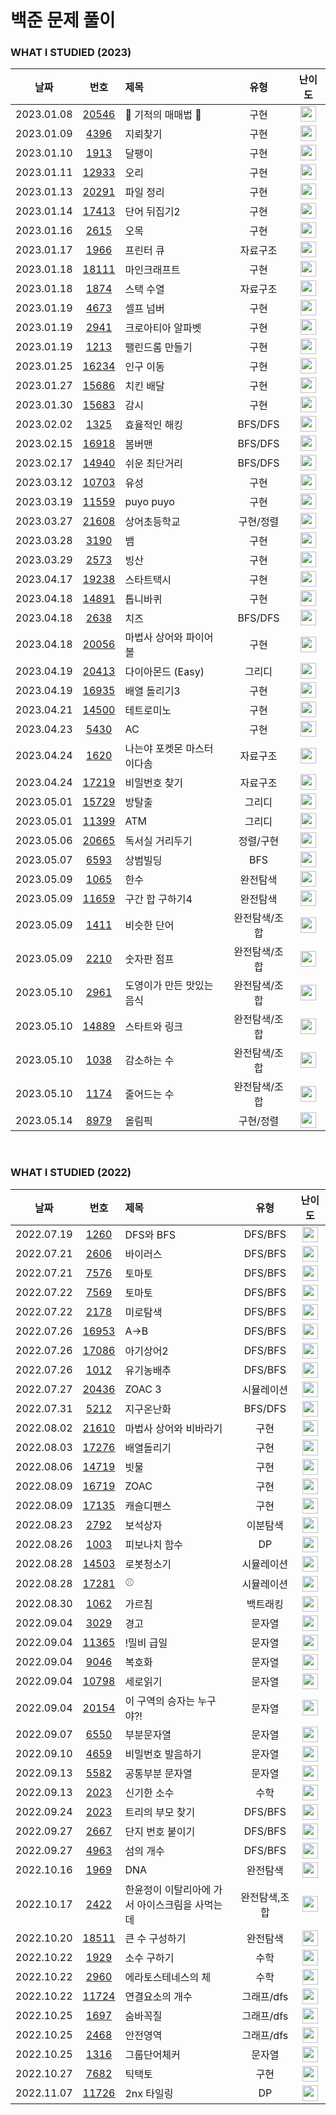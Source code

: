 # 백준 문제 풀이

### WHAT I STUDIED (2023)

|    날짜    |                      번호                       | 제목                        |     유형      |                                       난이도                                       |
| :--------: | :---------------------------------------------: | :-------------------------- | :-----------: | :--------------------------------------------------------------------------------: |
| 2023.01.08 | [20546](https://www.acmicpc.net/problem/20546)  | 🐜 기적의 매매법 🐜         |     구현      | <img height="25px" width="25px" src="https://static.solved.ac/tier_small/6.svg"/>  |
| 2023.01.09 |  [4396](https://www.acmicpc.net/problem/4396)   | 지뢰찾기                    |     구현      | <img height="25px" width="25px" src="https://static.solved.ac/tier_small/7.svg"/>  |
| 2023.01.10 |  [1913](https://www.acmicpc.net/problem/1913)   | 달팽이                      |     구현      | <img height="25px" width="25px" src="https://static.solved.ac/tier_small/8.svg"/>  |
| 2023.01.11 | [12933](https://www.acmicpc.net/problem/12933)  | 오리                        |     구현      | <img height="25px" width="25px" src="https://static.solved.ac/tier_small/8.svg"/>  |
| 2023.01.13 | [20291](https://www.acmicpc.net/problem/20291)  | 파일 정리                   |     구현      | <img height="25px" width="25px" src="https://static.solved.ac/tier_small/8.svg"/>  |
| 2023.01.14 | [17413](https://www.acmicpc.net/problem/17413)  | 단어 뒤집기2                |     구현      | <img height="25px" width="25px" src="https://static.solved.ac/tier_small/8.svg"/>  |
| 2023.01.16 |  [2615](https://www.acmicpc.net/problem/2615)   | 오목                        |     구현      | <img height="25px" width="25px" src="https://static.solved.ac/tier_small/10.svg"/> |
| 2023.01.17 |  [1966](https://www.acmicpc.net/problem/1966)   | 프린터 큐                   |   자료구조    | <img height="25px" width="25px" src="https://static.solved.ac/tier_small/8.svg"/>  |
| 2023.01.18 | [18111](https://www.acmicpc.net/problem/18111)  | 마인크래프트                |     구현      | <img height="25px" width="25px" src="https://static.solved.ac/tier_small/9.svg"/>  |
| 2023.01.18 |  [1874](https://www.acmicpc.net/problem/1874)   | 스택 수열                   |   자료구조    | <img height="25px" width="25px" src="https://static.solved.ac/tier_small/9.svg"/>  |
| 2023.01.19 |  [4673](https://www.acmicpc.net/problem/4673)   | 셀프 넘버                   |     구현      | <img height="25px" width="25px" src="https://static.solved.ac/tier_small/6.svg"/>  |
| 2023.01.19 |  [2941](https://www.acmicpc.net/problem/2941)   | 크로아티아 알파벳           |     구현      | <img height="25px" width="25px" src="https://static.solved.ac/tier_small/6.svg"/>  |
| 2023.01.19 |  [1213](https://www.acmicpc.net/problem/1213)   | 팰린드롬 만들기             |     구현      | <img height="25px" width="25px" src="https://static.solved.ac/tier_small/8.svg"/>  |
| 2023.01.25 | [16234](https://www.acmicpc.net/problem/162343) | 인구 이동                   |     구현      | <img height="25px" width="25px" src="https://static.solved.ac/tier_small/11.svg"/> |
| 2023.01.27 | [15686](https://www.acmicpc.net/problem/15686)  | 치킨 배달                   |     구현      | <img height="25px" width="25px" src="https://static.solved.ac/tier_small/11.svg"/> |
| 2023.01.30 | [15683](https://www.acmicpc.net/problem/15683)  | 감시                        |     구현      | <img height="25px" width="25px" src="https://static.solved.ac/tier_small/12.svg"/> |
| 2023.02.02 |  [1325](https://www.acmicpc.net/problem/1325)   | 효율적인 해킹               |    BFS/DFS    | <img height="25px" width="25px" src="https://static.solved.ac/tier_small/9.svg"/>  |
| 2023.02.15 | [16918](https://www.acmicpc.net/problem/16918)  | 봄버맨                      |    BFS/DFS    | <img height="25px" width="25px" src="https://static.solved.ac/tier_small/9.svg"/>  |
| 2023.02.17 | [14940](https://www.acmicpc.net/problem/14940)  | 쉬운 최단거리               |    BFS/DFS    | <img height="25px" width="25px" src="https://static.solved.ac/tier_small/9.svg"/>  |
| 2023.03.12 | [10703](https://www.acmicpc.net/problem/10703)  | 유성                        |     구현      | <img height="25px" width="25px" src="https://static.solved.ac/tier_small/9.svg"/>  |
| 2023.03.19 | [11559](https://www.acmicpc.net/problem/11559)  | puyo puyo                   |     구현      | <img height="25px" width="25px" src="https://static.solved.ac/tier_small/12.svg"/> |
| 2023.03.27 | [21608](https://www.acmicpc.net/problem/21608)  | 상어초등학교                |   구현/정렬   | <img height="25px" width="25px" src="https://static.solved.ac/tier_small/11.svg"/> |
| 2023.03.28 |  [3190](https://www.acmicpc.net/problem/3190)   | 뱀                          |     구현      | <img height="25px" width="25px" src="https://static.solved.ac/tier_small/12.svg"/> |
| 2023.03.29 |  [2573](https://www.acmicpc.net/problem/2573)   | 빙산                        |     구현      | <img height="25px" width="25px" src="https://static.solved.ac/tier_small/12.svg"/> |
| 2023.04.17 | [19238](https://www.acmicpc.net/problem/19238)  | 스타트택시                  |     구현      | <img height="25px" width="25px" src="https://static.solved.ac/tier_small/14.svg"/> |
| 2023.04.18 | [14891](https://www.acmicpc.net/problem/14891)  | 톱니바퀴                    |     구현      | <img height="25px" width="25px" src="https://static.solved.ac/tier_small/11.svg"/> |
| 2023.04.18 |  [2638](https://www.acmicpc.net/problem/2638)   | 치즈                        |    BFS/DFS    | <img height="25px" width="25px" src="https://static.solved.ac/tier_small/13.svg"/> |
| 2023.04.18 | [20056](https://www.acmicpc.net/problem/20056)  | 마법사 상어와 파이어볼      |     구현      | <img height="25px" width="25px" src="https://static.solved.ac/tier_small/12.svg"/> |
| 2023.04.19 | [20413](https://www.acmicpc.net/problem/20413)  | 다이아몬드 (Easy)           |    그리디     | <img height="25px" width="25px" src="https://static.solved.ac/tier_small/9.svg"/>  |
| 2023.04.19 | [16935](https://www.acmicpc.net/problem/16935)  | 배열 돌리기3                |     구현      | <img height="25px" width="25px" src="https://static.solved.ac/tier_small/10.svg"/> |
| 2023.04.21 | [14500](https://www.acmicpc.net/problem/14500)  | 테트로미노                  |     구현      | <img height="25px" width="25px" src="https://static.solved.ac/tier_small/12.svg"/> |
| 2023.04.23 |  [5430](https://www.acmicpc.net/problem/5430)   | AC                          |     구현      | <img height="25px" width="25px" src="https://static.solved.ac/tier_small/11.svg"/> |
| 2023.04.24 |  [1620](https://www.acmicpc.net/problem/1620)   | 나는야 포켓몬 마스터 이다솜 |   자료구조    | <img height="25px" width="25px" src="https://static.solved.ac/tier_small/7.svg"/>  |
| 2023.04.24 | [17219](https://www.acmicpc.net/problem/17219)  | 비밀번호 찾기               |   자료구조    | <img height="25px" width="25px" src="https://static.solved.ac/tier_small/7.svg"/>  |
| 2023.05.01 | [15729](https://www.acmicpc.net/problem/15729)  | 방탈출                      |    그리디     | <img height="25px" width="25px" src="https://static.solved.ac/tier_small/9.svg"/>  |
| 2023.05.01 | [11399](https://www.acmicpc.net/problem/11399)  | ATM                         |    그리디     | <img height="25px" width="25px" src="https://static.solved.ac/tier_small/7.svg"/>  |
| 2023.05.06 | [20665](https://www.acmicpc.net/problem/20665)  | 독서실 거리두기             |   정렬/구현   | <img height="25px" width="25px" src="https://static.solved.ac/tier_small/11.svg"/> |
| 2023.05.07 |  [6593](https://www.acmicpc.net/problem/6593)   | 상범빌딩                    |      BFS      | <img height="25px" width="25px" src="https://static.solved.ac/tier_small/11.svg"/> |
| 2023.05.09 |  [1065](https://www.acmicpc.net/problem/1065)   | 한수                        |   완전탐색    | <img height="25px" width="25px" src="https://static.solved.ac/tier_small/7.svg"/>  |
| 2023.05.09 | [11659](https://www.acmicpc.net/problem/11659)  | 구간 합 구하기4             |   완전탐색    | <img height="25px" width="25px" src="https://static.solved.ac/tier_small/8.svg"/>  |
| 2023.05.09 |  [1411](https://www.acmicpc.net/problem/1411)   | 비슷한 단어                 | 완전탐색/조합 | <img height="25px" width="25px" src="https://static.solved.ac/tier_small/9.svg"/>  |
| 2023.05.09 |  [2210](https://www.acmicpc.net/problem/2210)   | 숫자판 점프                 | 완전탐색/조합 | <img height="25px" width="25px" src="https://static.solved.ac/tier_small/9.svg"/>  |
| 2023.05.10 |  [2961](https://www.acmicpc.net/problem/2961)   | 도영이가 만든 맛있는 음식   | 완전탐색/조합 | <img height="25px" width="25px" src="https://static.solved.ac/tier_small/9.svg"/>  |
| 2023.05.10 | [14889](https://www.acmicpc.net/problem/14889)  | 스타트와 링크               | 완전탐색/조합 | <img height="25px" width="25px" src="https://static.solved.ac/tier_small/9.svg"/>  |
| 2023.05.10 |  [1038](https://www.acmicpc.net/problem/1038)   | 감소하는 수                 | 완전탐색/조합 | <img height="25px" width="25px" src="https://static.solved.ac/tier_small/11.svg"/> |
| 2023.05.10 |  [1174](https://www.acmicpc.net/problem/1174)   | 줄어드는 수                 | 완전탐색/조합 | <img height="25px" width="25px" src="https://static.solved.ac/tier_small/11.svg"/> |
| 2023.05.14 |  [8979](https://www.acmicpc.net/problem/8979)   | 올림픽                      |   구현/정렬   | <img height="25px" width="25px" src="https://static.solved.ac/tier_small/6.svg"/>  |

<br />

### WHAT I STUDIED (2022)

|    날짜    |                      번호                      | 제목                                           |     유형      |                                       난이도                                       |
| :--------: | :--------------------------------------------: | :--------------------------------------------- | :-----------: | :--------------------------------------------------------------------------------: |
| 2022.07.19 |  [1260](https://www.acmicpc.net/problem/1260)  | DFS와 BFS                                      |    DFS/BFS    | <img height="25px" width="25px" src="https://static.solved.ac/tier_small/9.svg"/>  |
| 2022.07.21 |  [2606](https://www.acmicpc.net/problem/2606)  | 바이러스                                       |    DFS/BFS    | <img height="25px" width="25px" src="https://static.solved.ac/tier_small/8.svg"/>  |
| 2022.07.21 |  [7576](https://www.acmicpc.net/problem/7576)  | 토마토                                         |    DFS/BFS    | <img height="25px" width="25px" src="https://static.solved.ac/tier_small/11.svg"/> |
| 2022.07.22 |  [7569](https://www.acmicpc.net/problem/7579)  | 토마토                                         |    DFS/BFS    | <img height="25px" width="25px" src="https://static.solved.ac/tier_small/11.svg"/> |
| 2022.07.22 |  [2178](https://www.acmicpc.net/problem/2178)  | 미로탐색                                       |    DFS/BFS    | <img height="25px" width="25px" src="https://static.solved.ac/tier_small/10.svg"/> |
| 2022.07.26 | [16953](https://www.acmicpc.net/problem/16953) | A->B                                           |    DFS/BFS    | <img height="25px" width="25px" src="https://static.solved.ac/tier_small/9.svg"/>  |
| 2022.07.26 | [17086](https://www.acmicpc.net/problem/17086) | 아기상어2                                      |    DFS/BFS    | <img height="25px" width="25px" src="https://static.solved.ac/tier_small/9.svg"/>  |
| 2022.07.26 |  [1012](https://www.acmicpc.net/problem/1012)  | 유기농배추                                     |    DFS/BFS    | <img height="25px" width="25px" src="https://static.solved.ac/tier_small/9.svg"/>  |
| 2022.07.27 | [20436](https://www.acmicpc.net/problem/20436) | ZOAC 3                                         |  시뮬레이션   | <img height="25px" width="25px" src="https://static.solved.ac/tier_small/7.svg"/>  |
| 2022.07.31 |  [5212](https://www.acmicpc.net/problem/5212)  | 지구온난화                                     |    BFS/DFS    | <img height="25px" width="25px" src="https://static.solved.ac/tier_small/9.svg"/>  |
| 2022.08.02 | [21610](https://www.acmicpc.net/problem/21610) | 마법사 상어와 비바라기                         |     구현      | <img height="25px" width="25px" src="https://static.solved.ac/tier_small/11.svg"/> |
| 2022.08.03 | [17276](https://www.acmicpc.net/problem/17276) | 배열돌리기                                     |     구현      | <img height="25px" width="25px" src="https://static.solved.ac/tier_small/9.svg"/>  |
| 2022.08.06 | [14719](https://www.acmicpc.net/problem/14719) | 빗물                                           |     구현      | <img height="25px" width="25px" src="https://static.solved.ac/tier_small/11.svg"/> |
| 2022.08.09 | [16719](https://www.acmicpc.net/problem/16719) | ZOAC                                           |     구현      | <img height="25px" width="25px" src="https://static.solved.ac/tier_small/11.svg"/> |
| 2022.08.09 | [17135](https://www.acmicpc.net/problem/17135) | 캐슬디펜스                                     |     구현      | <img height="25px" width="25px" src="https://static.solved.ac/tier_small/13.svg"/> |
| 2022.08.23 |  [2792](https://www.acmicpc.net/problem/2792)  | 보석상자                                       |   이분탐색    | <img height="25px" width="25px" src="https://static.solved.ac/tier_small/9.svg"/>  |
| 2022.08.26 |  [1003](https://www.acmicpc.net/problem/1003)  | 피보나치 함수                                  |      DP       | <img height="25px" width="25px" src="https://static.solved.ac/tier_small/8.svg"/>  |
| 2022.08.28 | [14503](https://www.acmicpc.net/problem/14503) | 로봇청소기                                     |  시뮬레이션   | <img height="25px" width="25px" src="https://static.solved.ac/tier_small/11.svg"/> |
| 2022.08.28 | [17281](https://www.acmicpc.net/problem/17281) | ⚾                                             |  시뮬레이션   | <img height="25px" width="25px" src="https://static.solved.ac/tier_small/12.svg"/> |
| 2022.08.30 |  [1062](https://www.acmicpc.net/problem/1062)  | 가르침                                         |   백트래킹    | <img height="25px" width="25px" src="https://static.solved.ac/tier_small/12.svg"/> |
| 2022.09.04 |  [3029](https://www.acmicpc.net/problem/1062)  | 경고                                           |    문자열     | <img height="25px" width="25px" src="https://static.solved.ac/tier_small/3.svg"/>  |
| 2022.09.04 | [11365](https://www.acmicpc.net/problem/11365) | !밀비 급일                                     |    문자열     | <img height="25px" width="25px" src="https://static.solved.ac/tier_small/2.svg"/>  |
| 2022.09.04 |  [9046](https://www.acmicpc.net/problem/9046)  | 복호화                                         |    문자열     | <img height="25px" width="25px" src="https://static.solved.ac/tier_small/4.svg"/>  |
| 2022.09.04 | [10798](https://www.acmicpc.net/problem/10798) | 세로읽기                                       |    문자열     | <img height="25px" width="25px" src="https://static.solved.ac/tier_small/5.svg"/>  |
| 2022.09.04 | [20154](https://www.acmicpc.net/problem/20154) | 이 구역의 승자는 누구야?!                      |    문자열     | <img height="25px" width="25px" src="https://static.solved.ac/tier_small/5.svg"/>  |
| 2022.09.07 |  [6550](https://www.acmicpc.net/problem/6550)  | 부분문자열                                     |    문자열     | <img height="25px" width="25px" src="https://static.solved.ac/tier_small/6.svg"/>  |
| 2022.09.10 |  [4659](https://www.acmicpc.net/problem/4659)  | 비밀번호 발음하기                              |    문자열     | <img height="25px" width="25px" src="https://static.solved.ac/tier_small/6.svg"/>  |
| 2022.09.13 |  [5582](https://www.acmicpc.net/problem/5582)  | 공통부분 문자열                                |    문자열     | <img height="25px" width="25px" src="https://static.solved.ac/tier_small/11.svg"/> |
| 2022.09.13 |  [2023](https://www.acmicpc.net/problem/2023)  | 신기한 소수                                    |     수학      | <img height="25px" width="25px" src="https://static.solved.ac/tier_small/11.svg"/> |
| 2022.09.24 | [2023](https://www.acmicpc.net/problem/11725)  | 트리의 부모 찾기                               |    DFS/BFS    | <img height="25px" width="25px" src="https://static.solved.ac/tier_small/9.svg"/>  |
| 2022.09.27 |  [2667](https://www.acmicpc.net/problem/2667)  | 단지 번호 붙이기                               |    DFS/BFS    | <img height="25px" width="25px" src="https://static.solved.ac/tier_small/10.svg"/> |
| 2022.09.27 |  [4963](https://www.acmicpc.net/problem/4963)  | 섬의 개수                                      |    DFS/BFS    | <img height="25px" width="25px" src="https://static.solved.ac/tier_small/9.svg"/>  |
| 2022.10.16 |  [1969](https://www.acmicpc.net/problem/1969)  | DNA                                            |   완전탐색    | <img height="25px" width="25px" src="https://static.solved.ac/tier_small/7.svg"/>  |
| 2022.10.17 |  [2422](https://www.acmicpc.net/problem/2422)  | 한윤정이 이탈리아에 가서 아이스크림을 사먹는데 | 완전탐색,조합 | <img height="25px" width="25px" src="https://static.solved.ac/tier_small/7.svg"/>  |
| 2022.10.20 | [18511](https://www.acmicpc.net/problem/18511) | 큰 수 구성하기                                 |   완전탐색    | <img height="25px" width="25px" src="https://static.solved.ac/tier_small/6.svg"/>  |
| 2022.10.22 |  [1929](https://www.acmicpc.net/problem/1929)  | 소수 구하기                                    |     수학      | <img height="25px" width="25px" src="https://static.solved.ac/tier_small/8.svg"/>  |
| 2022.10.22 |  [2960](https://www.acmicpc.net/problem/2960)  | 에라토스테네스의 체                            |     수학      | <img height="25px" width="25px" src="https://static.solved.ac/tier_small/7.svg"/>  |
| 2022.10.22 | [11724](https://www.acmicpc.net/problem/11724) | 연결요소의 개수                                |  그래프/dfs   | <img height="25px" width="25px" src="https://static.solved.ac/tier_small/9.svg"/>  |
| 2022.10.25 |  [1697](https://www.acmicpc.net/problem/1697)  | 숨바꼭질                                       |  그래프/dfs   | <img height="25px" width="25px" src="https://static.solved.ac/tier_small/10.svg"/> |
| 2022.10.25 |  [2468](https://www.acmicpc.net/problem/2468)  | 안전영역                                       |  그래프/dfs   | <img height="25px" width="25px" src="https://static.solved.ac/tier_small/10.svg"/> |
| 2022.10.25 |  [1316](https://www.acmicpc.net/problem/1316)  | 그룹단어체커                                   |    문자열     | <img height="25px" width="25px" src="https://static.solved.ac/tier_small/10.svg"/> |
| 2022.10.27 |  [7682](https://www.acmicpc.net/problem/7682)  | 틱택토                                         |     구현      | <img height="25px" width="25px" src="https://static.solved.ac/tier_small/11.svg"/> |
| 2022.11.07 | [11726](https://www.acmicpc.net/problem/11726) | 2nx 타일링                                     |      DP       | <img height="25px" width="25px" src="https://static.solved.ac/tier_small/11.svg"/> |

<br />
